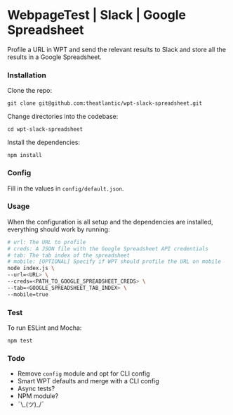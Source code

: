 # WebpageTest | Slack | Google Spreadsheet

Profile a URL in WPT and send the relevant results to Slack and store all the
 results in a Google Spreadsheet.

### Installation

Clone the repo:

`git clone git@github.com:theatlantic/wpt-slack-spreadsheet.git`

Change directories into the codebase:

`cd wpt-slack-spreadsheet`

Install the dependencies:

`npm install`

### Config

Fill in the values in `config/default.json`.

### Usage

When the configuration is all setup and the dependencies are installed,
 everything should work by running:

 ```bash
# url: The URL to profile
# creds: A JSON file with the Google Spreadsheet API credentials
# tab: The tab index of the spreadsheet
# mobile: [OPTIONAL] Specify if WPT should profile the URL on mobile
node index.js \
--url=<URL> \
--creds=<PATH_TO_GOOGLE_SPREADSHEET_CREDS> \
--tab=<GOOGLE_SPREADSHEET_TAB_INDEX> \
--mobile=true
 ```

### Test

To run ESLint and Mocha:

`npm test`

### Todo

- Remove `config` module and opt for CLI config
- Smart WPT defaults and merge with a CLI config
- Async tests?
- NPM module?
- ¯\\\_(ツ)_/¯
